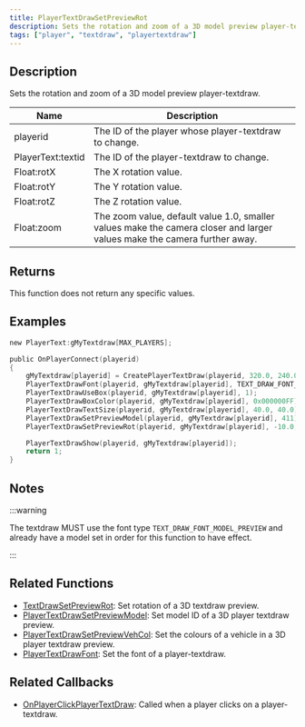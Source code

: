 ```yaml
---
title: PlayerTextDrawSetPreviewRot
description: Sets the rotation and zoom of a 3D model preview player-textdraw.
tags: ["player", "textdraw", "playertextdraw"]
---
```


## Description

Sets the rotation and zoom of a 3D model preview player-textdraw.

| Name              | Description                                                                                                              |
| ----------------- | ------------------------------------------------------------------------------------------------------------------------ |
| playerid          | The ID of the player whose player-textdraw to change.                                                                    |
| PlayerText:textid | The ID of the player-textdraw to change.                                                                                 |
| Float:rotX        | The X rotation value.                                                                                                    |
| Float:rotY        | The Y rotation value.                                                                                                    |
| Float:rotZ        | The Z rotation value.                                                                                                    |
| Float:zoom        | The zoom value, default value 1.0, smaller values make the camera closer and larger values make the camera further away. |

## Returns

This function does not return any specific values.

## Examples

```c
new PlayerText:gMyTextdraw[MAX_PLAYERS];

public OnPlayerConnect(playerid)
{
    gMyTextdraw[playerid] = CreatePlayerTextDraw(playerid, 320.0, 240.0, "_");
    PlayerTextDrawFont(playerid, gMyTextdraw[playerid], TEXT_DRAW_FONT_MODEL_PREVIEW);
    PlayerTextDrawUseBox(playerid, gMyTextdraw[playerid], 1);
    PlayerTextDrawBoxColor(playerid, gMyTextdraw[playerid], 0x000000FF);
    PlayerTextDrawTextSize(playerid, gMyTextdraw[playerid], 40.0, 40.0);
    PlayerTextDrawSetPreviewModel(playerid, gMyTextdraw[playerid], 411);
    PlayerTextDrawSetPreviewRot(playerid, gMyTextdraw[playerid], -10.0, 0.0, -20.0, 1.0);

    PlayerTextDrawShow(playerid, gMyTextdraw[playerid]);
    return 1;
}
```

## Notes

:::warning

The textdraw MUST use the font type `TEXT_DRAW_FONT_MODEL_PREVIEW` and already have a model set in order for this function to have effect.

:::

## Related Functions

- [TextDrawSetPreviewRot](TextDrawSetPreviewRot): Set rotation of a 3D textdraw preview.
- [PlayerTextDrawSetPreviewModel](PlayerTextDrawSetPreviewModel): Set model ID of a 3D player textdraw preview.
- [PlayerTextDrawSetPreviewVehCol](PlayerTextDrawSetPreviewVehCol): Set the colours of a vehicle in a 3D player textdraw preview.
- [PlayerTextDrawFont](PlayerTextDrawFont): Set the font of a player-textdraw.

## Related Callbacks

- [OnPlayerClickPlayerTextDraw](../callbacks/OnPlayerClickPlayerTextDraw): Called when a player clicks on a player-textdraw.
